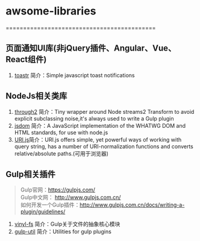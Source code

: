 # awsome-libraries

===========================================
## 页面通知UI库(非jQuery插件、Angular、Vue、React组件)

1. <a href='https://github.com/CodeSeven/toastr' target='_blank'>toastr</a>  简介：Simple javascript toast notifications

## NodeJs相关类库
1. <a href='https://github.com/rvagg/through2' target='_blank'>through2</a> 简介：Tiny wrapper around Node streams2 Transform to avoid explicit subclassing noise,it's always used to write a Gulp plugin<br>
2. <a href='https://github.com/tmpvar/jsdom' target='_blank'>jsdom</a> 简介：A JavaScript implementation of the WHATWG DOM and HTML standards, for use with node.js<br>
3. <a href='https://github.com/medialize/URI.js' target='_blank'>URI.js</a>简介：URI.js offers simple, yet powerful ways of working with query string, has a number of URI-normalization functions and converts relative/absolute paths.(可用于浏览器)<br>


## Gulp相关插件
> Gulp官网：https://gulpjs.com/ <br>
Gulp中文网： http://www.gulpjs.com.cn/ <br>
如何开发一个Gulp插件：http://www.gulpjs.com.cn/docs/writing-a-plugin/guidelines/

1. <a href='https://github.com/gulpjs/vinyl-fs' target='_blank'>vinyl-fs</a> 简介：Gulp关于文件的抽象核心模块
2. <a href='https://github.com/gulpjs/gulp-util' target='_blank'>gulp-util</a> 简介：Utilities for gulp plugins
